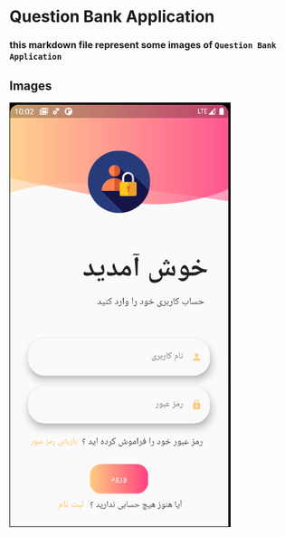 # Question Bank Application 
### this markdown file represent some images of `Question Bank Application`

## Images

![](/question_bank/images/image1.png "")